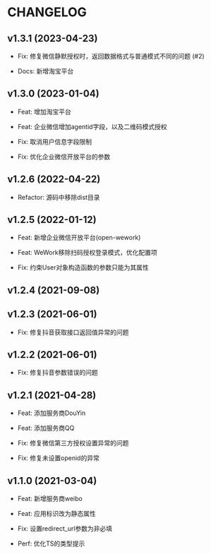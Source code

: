# CHANGELOG


## v1.3.1 (2023-04-23)

- Fix: 修复微信静默授权时，返回数据格式与普通模式不同的问题 (#2)

- Docs: 新增淘宝平台

## v1.3.0 (2023-01-04)

- Feat: 增加淘宝平台
- Feat: 企业微信增加agentid字段，以及二维码模式授权

- Fix: 取消用户信息字段限制
- Fix: 优化企业微信开放平台的参数

## v1.2.6 (2022-04-22)

- Refactor: 源码中移除dist目录

## v1.2.5 (2022-01-12)

- Feat: 新增企业微信开放平台(open-wework)
- Feat: WeWork移除扫码授权登录模式，优化配置项

- Fix: 约束User对象构造函数的参数只能为其属性

## v1.2.4 (2021-09-08)

## v1.2.3 (2021-06-01)

- Fix: 修复抖音获取接口返回值异常的问题

## v1.2.2 (2021-06-01)

- Fix: 修复抖音参数错误的问题

## v1.2.1 (2021-04-28)

- Feat: 添加服务商DouYin
- Feat: 添加服务商QQ

- Fix: 修复微信第三方授权设置异常的问题
- Fix: 修复未设置openid的异常

## v1.1.0 (2021-03-04)

- Feat: 新增服务商weibo
- Feat: 应用标识改为静态属性

- Fix: 设置redirect_url参数为非必填

- Perf: 优化TS的类型提示
